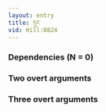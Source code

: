 ```yaml
---
layout: entry
title: དུང་
vid: Hill:0824
---
```

### Dependencies (N = 0)


### Two overt arguments


### Three overt arguments
